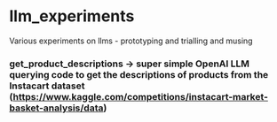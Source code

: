 # llm_experiments
Various experiments on llms - prototyping and trialling and musing

### get_product_descriptions -> super simple OpenAI LLM querying code to get the descriptions of products from the Instacart dataset (https://www.kaggle.com/competitions/instacart-market-basket-analysis/data)
